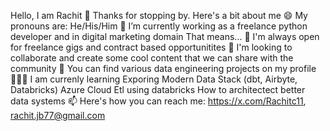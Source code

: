 Hello, I am Rachit 👋
Thanks for stopping by. Here's a bit about me
😄 My pronouns are: He/His/Him
🔭 I’m currently working as a freelance python developer and in digital marketing domain  That means...
👯 I'm always open for freelance gigs and contract based opportunitites
💬 I'm looking to collaborate and create some cool content that we can share with the community
🤘 You can find various data engineering projects on my profile
🧑🏻‍🏫 I am currenly learning
Exporing Modern Data Stack (dbt, Airbyte, Databricks)
Azure Cloud 
Etl using databricks
How to architectect better data systems
📫 Here's how you can reach me: https://x.com/Rachitc11, rachit.jb77@gmail.com

